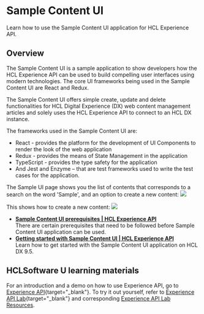 # Sample Content UI

Learn how to use the Sample Content UI application for HCL Experience API.

## Overview

The Sample Content UI is a sample application to show developers how the HCL Experience API can be used to build compelling user interfaces using modern technologies. The core UI frameworks being used in the Sample Content UI are React and Redux.

The Sample Content UI offers simple create, update and delete functionalities for HCL Digital Experience (DX) web content management articles and solely uses the HCL Experience API to connect to an HCL DX instance.

The frameworks used in the Sample Content UI are:

-   React - provides the platform for the development of UI Components to render the look of the web application
-   Redux - provides the means of State Management in the application
-   TypeScript - provides the type safety for the application
-   And Jest and Enzyme – that are test frameworks used to write the test cases for the application.

The Sample UI page shows you the list of contents that corresponds to a search on the word 'Sample', and an option to create a new content:
![](../assets/Dev_Sample_UI_Create.png)

This shows how to create a new content:
![](../assets/Dev_Sample_UI_update.png)

-   **[Sample Content UI prerequisites | HCL Experience API](../openapi_prerequisites.md)**  
There are certain prerequisites that need to be followed before Sample Content UI application can be used.
-   **[Getting started with Sample Content UI | HCL Experience API](./getting_started_sample_api.md)**  
Learn how to get started with the Sample Content UI application on HCL DX 9.5.

## HCLSoftware U learning materials

For an introduction and a demo on how to use Experience API, go to [Experience API](https://hclsoftwareu.hcltechsw.com/component/axs/?view=sso_config&id=3&forward=https%3A%2F%2Fhclsoftwareu.hcltechsw.com%2Fcourses%2Flesson%2F%3Fid%3D416){target="_blank"}. To try it out yourself, refer to [Experience API Lab](https://hclsoftwareu.hcltechsw.com/images/Lc4sMQCcN5uxXmL13gSlsxClNTU3Mjc3NTc4MTc2/DS_Academy/DX/Developer/HDX-DEV-100_Experience_API_for_Beginners.pdf){target="_blank"} and corresponding [Experience API Lab Resources](https://hclsoftwareu.hcltechsw.com/images/Lc4sMQCcN5uxXmL13gSlsxClNTU3Mjc3NTc4MTc2/DS_Academy/DX/Developer/HDX-DEV-100_Experience_API_Lab_Resouces.zip).

